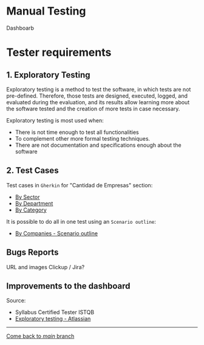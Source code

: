 # Manual Testing

Dashboarb 

# Tester requirements

## 1. Exploratory Testing

Exploratory testing is a method to test the software, in which tests are not pre-defined. Therefore, those tests are designed, executed, logged, and evaluated during the evaluation, and its results allow learning more about the software tested and the creation of more tests in case necessary.

Exploratory testing is most used when:
* There is not time enough to test all functionalities
* To complement other more formal testing techniques.
* There are not documentation and specifications enough about the software

## 2. Test Cases

Test cases in `Gherkin` for "Cantidad de Empresas" section:

* [By Sector](testCases/byCompanies/bySector.feature)
* [By Department](testCases/byCompanies/byDepartment.feature)
* [By Category](testCases/byCompanies/byCategory.feature)

It is possible to do all in one test using an `Scenario outline`:

* [By Companies - Scenario outline](testCases/byCompanies.outline.feature)

## Bugs Reports

URL and images
Clickup  / Jira?


## Improvements to the dashboard



Source:

* Syllabus Certified Tester ISTQB
* [Exploratory testing - Atlassian](https://www.atlassian.com/continuous-delivery/software-testing/exploratory-testing)

---
[Come back to *main* branch](https://github.com/isabelyb/QA-Assesment/tree/main)